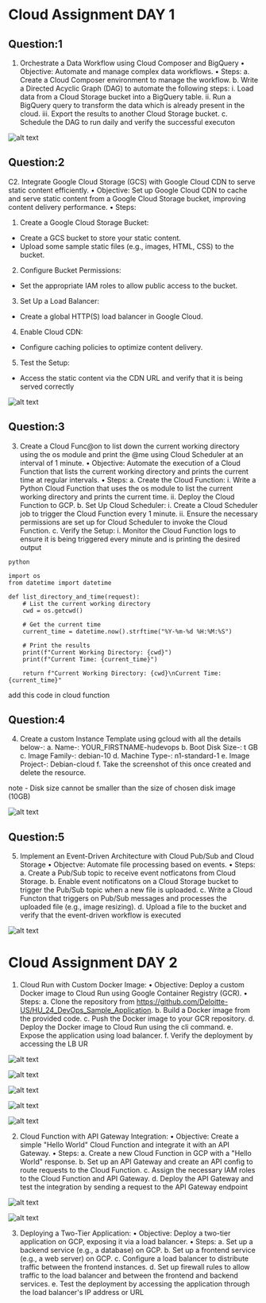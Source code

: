 # Cloud Assignment DAY 1

## Question:1

1. Orchestrate a Data Workflow using Cloud Composer and BigQuery
• Objective: Automate and manage complex data workflows.
• Steps:
a. Create a Cloud Composer environment to manage the workflow.
b. Write a Directed Acyclic Graph (DAG) to automate the following steps:
i. Load data from a Cloud Storage bucket into a BigQuery table.
ii. Run a BigQuery query to transform the data which is already present in 
the cloud.
iii. Export the results to another Cloud Storage bucket.
c. Schedule the DAG to run daily and verify the successful executon

![alt text](image-3.png)

## Question:2

C2. Integrate Google Cloud Storage (GCS) with Google Cloud CDN to serve static content efficiently.
• Objective: Set up Google Cloud CDN to cache and serve static content from a Google Cloud 
Storage bucket, improving content delivery performance.
• Steps:
1. Create a Google Cloud Storage Bucket:
- Create a GCS bucket to store your static content.
- Upload some sample static files (e.g., images, HTML, CSS) to the bucket.
2. Configure Bucket Permissions:
- Set the appropriate IAM roles to allow public access to the bucket.
3. Set Up a Load Balancer:
- Create a global HTTP(S) load balancer in Google Cloud.
4. Enable Cloud CDN:
- Configure caching policies to optimize content delivery.
5. Test the Setup:
- Access the static content via the CDN URL and verify that it is being served 
correctly

![alt text](image-2.png)



## Question:3
3. Create a Cloud Func@on to list down the current working directory using the os module and print 
the @me using Cloud Scheduler at an interval of 1 minute.
• Objective: Automate the execution of a Cloud Function that lists the current working directory 
and prints the current time at regular intervals.
• Steps:
a. Create the Cloud Function:
i. Write a Python Cloud Function that uses the os module to list the current 
working directory and prints the current time.
ii. Deploy the Cloud Function to GCP.
b. Set Up Cloud Scheduler:
i. Create a Cloud Scheduler job to trigger the Cloud Function every 1 minute.
ii. Ensure the necessary permissions are set up for Cloud Scheduler to invoke the 
Cloud Function.
c. Verify the Setup:
i. Monitor the Cloud Function logs to ensure it is being triggered every minute and 
is printing the desired output

```
python

import os
from datetime import datetime

def list_directory_and_time(request):
    # List the current working directory
    cwd = os.getcwd()
    
    # Get the current time
    current_time = datetime.now().strftime("%Y-%m-%d %H:%M:%S")
    
    # Print the results
    print(f"Current Working Directory: {cwd}")
    print(f"Current Time: {current_time}")
    
    return f"Current Working Directory: {cwd}\nCurrent Time: {current_time}"

```

add this code in cloud function 

## Question:4

4. Create a custom Instance Template using gcloud with all the details below-: 
a. Name-: YOUR_FIRSTNAME-hudevops 
b. Boot Disk Size-: t GB 
c. Image Family-: debian-10 
d. Machine Type-: n1-standard-1 
e. Image Project-: Debian-cloud
f. Take the screenshot of this once created and delete the resource.

note - Disk size cannot be smaller than the size of chosen disk image (10GB)

![alt text](image.png)

## Question:5

5. Implement an Event-Driven Architecture with Cloud Pub/Sub and Cloud Storage
• Objectve: Automate file processing based on events.
• Steps:
a. Create a Pub/Sub topic to receive event notficatons from Cloud Storage.
b. Enable event notificatons on a Cloud Storage bucket to trigger the Pub/Sub 
topic when a new file is uploaded.
c. Write a Cloud Functon that triggers on Pub/Sub messages and processes the 
uploaded file (e.g., image resizing).
d. Upload a file to the bucket and verify that the event-driven workflow is 
executed

![alt text](image-1.png)




# Cloud Assignment DAY 2


1. Cloud Run with Custom Docker Image:
• Objective: Deploy a custom Docker image to Cloud Run using Google Container 
Registry (GCR).
• Steps:
a. Clone the repository from https://github.com/Deloitte-US/HU_24_DevOps_Sample_Application.
b. Build a Docker image from the provided code.
c. Push the Docker image to your GCR repository.
d. Deploy the Docker image to Cloud Run using the cli command.
e. Expose the application using load balancer.
f. Verify the deployment by accessing the LB UR


![alt text](image-10.png)

![alt text](image-4.png)

![alt text](image-5.png)

![alt text](image-6.png)

![alt text](image-7.png)


2. Cloud Function with API Gateway Integration:
• Objective: Create a simple "Hello World" Cloud Function and integrate it with an API 
Gateway.
• Steps:
a. Create a new Cloud Function in GCP with a "Hello World" response.
b. Set up an API Gateway and create an API config to route requests to the Cloud 
Function.
c. Assign the necessary IAM roles to the Cloud Function and API Gateway.
d. Deploy the API Gateway and test the integration by sending a request to the API 
Gateway endpoint

![alt text](image-8.png)

![alt text](image-9.png)


3. Deploying a Two-Tier Application:
• Objective: Deploy a two-tier application on GCP, exposing it via a load balancer.
• Steps:
a. Set up a backend service (e.g., a database) on GCP. 
b. Set up a frontend service (e.g., a web server) on GCP. 
c. Configure a load balancer to distribute traffic between the frontend instances. 
d. Set up firewall rules to allow traffic to the load balancer and between the 
frontend and backend services. 
e. Test the deployment by accessing the application through the load balancer's IP 
address or URL


